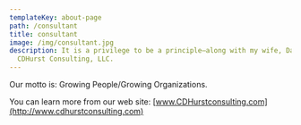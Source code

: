 ```yaml
---
templateKey: about-page
path: /consultant
title: consultant
image: /img/consultant.jpg
description: It is a privilege to be a principle—along with my wife, Dayna—in
  CDHurst Consulting, LLC.
---
```

Our motto is: Growing People/Growing Organizations.

You can learn more from our web site: [www.CDHurstconsulting.com](http://www.cdhurstconsulting.com)